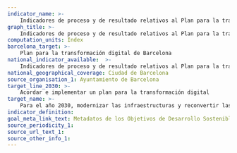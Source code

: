 ```yaml
---
indicator_name: >-
    Indicadores de proceso y de resultado relativos al Plan para la transformación digital de Barcelona
graph_title: >-
    Indicadores de proceso y de resultado relativos al Plan para la transformación digital de Barcelona
computation_units: Index
barcelona_target: >-
    Plan para la transformación digital de Barcelona
national_indicator_available:  >-
    Indicadores de proceso y de resultado relativos al Plan para la transformación digital de Barcelona
national_geographical_coverage: Ciudad de Barcelona 
source_organisation_1: Ayuntamiento de Barcelona
target_line_2030: >-
    Acordar e implementar un plan para la transformación digital
target_name: >-
    Para el año 2030, modernizar las infraestructuras y reconvertir las industrias para que sean sostenibles, usando los recursos con mayor eficacia y promoviendo la adopción de tecnologías y procesos industriales limpios y ambientalmente racionales, y logrando que todos los países adopten medidas de acuerdo con sus respectivas capacidades
indicator_definition:
goal_meta_link_text: Metadatos de los Objetivos de Desarrollo Sostenible de las Naciones Unidas (pdf 894kB)
source_periodicity_1: 
source_url_text_1: 
source_other_info_1:
---
```

